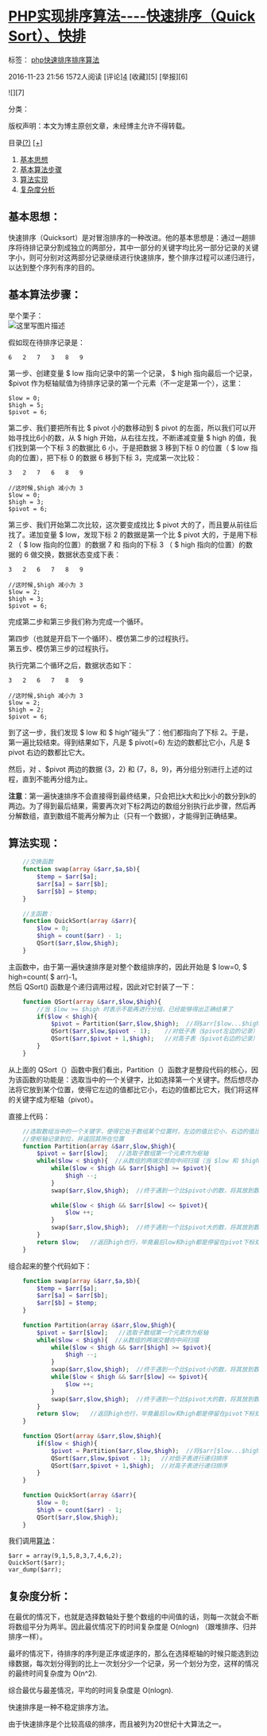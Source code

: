 # [PHP实现排序算法----快速排序（Quick Sort）、快排][0]

 标签： [php][1][快速排序][2][排序算法][3]

 2016-11-23 21:56  1572人阅读  [评论][4](0)  [收藏][5]  [举报][6]

![][7]

 分类：

版权声明：本文为博主原创文章，未经博主允许不得转载。

 目录[(?)][8] [[+]][8]

1. [基本思想][9]
1. [基本算法步骤][10]
1. [算法实现][11]
1. [复杂度分析][12]

## 基本思想：

快速排序（Quicksort）是对冒泡排序的一种改进。他的基本思想是：通过一趟排序将待排记录分割成独立的两部分，其中一部分的关键字均比另一部分记录的关键字小，则可分别对这两部分记录继续进行快速排序，整个排序过程可以递归进行，以达到整个序列有序的目的。

## 基本算法步骤：

举个栗子：   
![这里写图片描述][13]

假如现在待排序记录是：

    6   2   7   3   8   9

第一步、创建变量 $ low 指向记录中的第一个记录， $ high 指向最后一个记录，$pivot 作为枢轴赋值为待排序记录的第一个元素（不一定是第一个），这里：

    $low = 0;
    $high = 5;
    $pivot = 6;


第二步、我们要把所有比 $ pivot 小的数移动到 $ pivot 的左面，所以我们可以开始寻找比6小的数，从 $ high 开始，从右往左找，不断递减变量 $ high 的值，我们找到第一个下标 3 的数据比 6 小，于是把数据 3 移到下标 0 的位置（ $ low 指向的位置），把下标 0 的数据 6 移到下标 3，完成第一次比较：

    3   2   7   6   8   9
    
    //这时候,$high 减小为 3
    $low = 0;
    $high = 3;
    $pivot = 6;


第三步、我们开始第二次比较，这次要变成找比 $ pivot 大的了，而且要从前往后找了。递加变量 $ low，发现下标 2 的数据是第一个比 $ pivot 大的，于是用下标 2 （ $ low 指向的位置）的数据 7 和 指向的下标 3 （ $ high 指向的位置）的数据的 6 做交换，数据状态变成下表：

    3   2   6   7   8   9
    
    //这时候,$high 减小为 3
    $low = 2;
    $high = 3;
    $pivot = 6;


完成第二步和第三步我们称为完成一个循环。

第四步（也就是开启下一个循环）、模仿第二步的过程执行。   
第五步、模仿第三步的过程执行。

执行完第二个循环之后，数据状态如下：

    3   2   6   7   8   9
    
    //这时候,$high 减小为 3
    $low = 2;
    $high = 2;
    $pivot = 6;


到了这一步，我们发现 $ low 和 $ high“碰头”了：他们都指向了下标 2。于是，第一遍比较结束。得到结果如下，凡是 $ pivot(=6) 左边的数都比它小，凡是 $ pivot 右边的数都比它大。

然后，对 、$pivot 两边的数据 {3，2} 和 {7，8，9}，再分组分别进行上述的过程，直到不能再分组为止。

**注意**：第一遍快速排序不会直接得到最终结果，只会把比k大和比k小的数分到k的两边。为了得到最后结果，需要再次对下标2两边的数组分别执行此步骤，然后再分解数组，直到数组不能再分解为止（只有一个数据），才能得到正确结果。

## 算法实现：
```php
    //交换函数
    function swap(array &$arr,$a,$b){
        $temp = $arr[$a];
        $arr[$a] = $arr[$b];
        $arr[$b] = $temp;
    }
    
    //主函数：
    function QuickSort(array &$arr){
        $low = 0;
        $high = count($arr) - 1;
        QSort($arr,$low,$high);
    }
```

主函数中，由于第一遍快速排序是对整个数组排序的，因此开始是 $ low=0, $ high=count( $ arr)-1。   
然后 QSort() 函数是个递归调用过程，因此对它封装了一下：

```php
    function QSort(array &$arr,$low,$high){
        //当 $low >= $high 时表示不能再进行分组，已经能够得出正确结果了
        if($low < $high){
            $pivot = Partition($arr,$low,$high);  //将$arr[$low...$high]一分为二，算出枢轴值
            QSort($arr,$low,$pivot - 1);    //对低子表（$pivot左边的记录）进行递归排序
            QSort($arr,$pivot + 1,$high);   //对高子表（$pivot右边的记录）进行递归排序
        }
    }
```
从上面的 QSort（）函数中我们看出，Partition（）函数才是整段代码的核心，因为该函数的功能是：选取当中的一个关键字，比如选择第一个关键字。然后想尽办法将它放到某个位置，使得它左边的值都比它小，右边的值都比它大，我们将这样的关键字成为枢轴（pivot）。

直接上代码：

```php
    //选取数组当中的一个关键字，使得它处于数组某个位置时，左边的值比它小，右边的值比它大，该关键字叫做枢轴
    //使枢轴记录到位，并返回其所在位置
    function Partition(array &$arr,$low,$high){
        $pivot = $arr[$low];   //选取子数组第一个元素作为枢轴
        while($low < $high){  //从数组的两端交替向中间扫描（当 $low 和 $high 碰头时结束循环）
            while($low < $high && $arr[$high] >= $pivot){
                $high --;
            }
            swap($arr,$low,$high);  //终于遇到一个比$pivot小的数，将其放到数组低端
    
            while($low < $high && $arr[$low] <= $pivot){
                $low ++;
            }
            swap($arr,$low,$high);  //终于遇到一个比$pivot大的数，将其放到数组高端
        }
        return $low;   //返回high也行，毕竟最后low和high都是停留在pivot下标处
    }
```

组合起来的整个代码如下：

```php
    function swap(array &$arr,$a,$b){
        $temp = $arr[$a];
        $arr[$a] = $arr[$b];
        $arr[$b] = $temp;
    }
    
    function Partition(array &$arr,$low,$high){
        $pivot = $arr[$low];   //选取子数组第一个元素作为枢轴
        while($low < $high){  //从数组的两端交替向中间扫描
            while($low < $high && $arr[$high] >= $pivot){
                $high --;
            }
            swap($arr,$low,$high);  //终于遇到一个比$pivot小的数，将其放到数组低端
            while($low < $high && $arr[$low] <= $pivot){
                $low ++;
            }
            swap($arr,$low,$high);  //终于遇到一个比$pivot大的数，将其放到数组高端
        }
        return $low;   //返回high也行，毕竟最后low和high都是停留在pivot下标处
    }
    
    function QSort(array &$arr,$low,$high){
        if($low < $high){
            $pivot = Partition($arr,$low,$high);  //将$arr[$low...$high]一分为二，算出枢轴值
            QSort($arr,$low,$pivot - 1);   //对低子表进行递归排序
            QSort($arr,$pivot + 1,$high);  //对高子表进行递归排序
        }
    }
    
    function QuickSort(array &$arr){
        $low = 0;
        $high = count($arr) - 1;
        QSort($arr,$low,$high);
    }
```

我们调用[算法][14]：

    $arr = array(9,1,5,8,3,7,4,6,2);
    QuickSort($arr);
    var_dump($arr);


## 复杂度分析：

在最优的情况下，也就是选择数轴处于整个数组的中间值的话，则每一次就会不断将数组平分为两半。因此最优情况下的时间复杂度是 O(nlogn) （跟堆排序、归并排序一样）。

最坏的情况下，待排序的序列是正序或逆序的，那么在选择枢轴的时候只能选到边缘数据，每次划分得到的比上一次划分少一个记录，另一个划分为空，这样的情况的最终时间复杂度为 O(n^2).

综合最优与最差情况，平均的时间复杂度是 O(nlogn).

快速排序是一种不稳定排序方法。

由于快速排序是个比较高级的排序，而且被列为20世纪十大算法之一。

[0]: http://www.csdn.net/baidu_30000217/article/details/53311840
[1]: http://www.csdn.net/tag/php
[2]: http://www.csdn.net/tag/%e5%bf%ab%e9%80%9f%e6%8e%92%e5%ba%8f
[3]: http://www.csdn.net/tag/%e6%8e%92%e5%ba%8f%e7%ae%97%e6%b3%95
[8]: #
[9]: #t0
[10]: #t1
[11]: #t2
[12]: #t3
[13]: ./20161123210626173.png
[14]: http://lib.csdn.net/base/datastructure